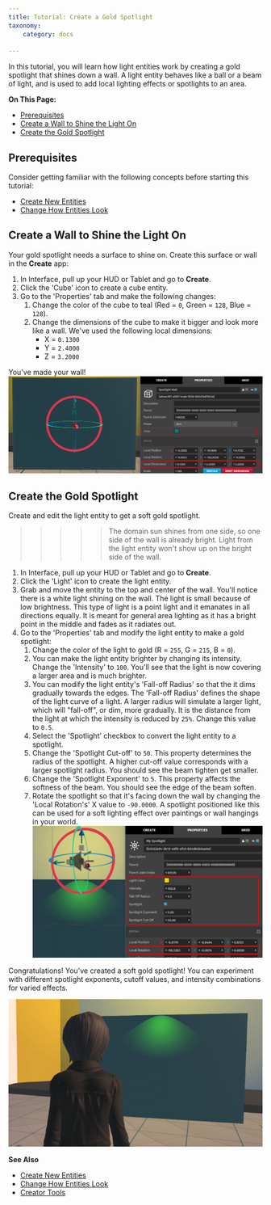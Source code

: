 ```yaml
---
title: Tutorial: Create a Gold Spotlight
taxonomy:
    category: docs

---
```


In this tutorial, you will learn how light entities work by creating a gold spotlight that shines down a wall. A light entity behaves like a ball or a beam of light, and is used to add local lighting effects or spotlights to an area. 

**On This Page:**

+ [Prerequisites](#prerequisities)
+ [Create a Wall to Shine the Light On](#create-a-wall-to-shine-the-light-on)
+ [Create the Gold Spotlight](#create-the-gold-spotlight)


## Prerequisites

Consider getting familiar with the following concepts before starting this tutorial:

+ [Create New Entities](../create-entities)
+ [Change How Entities Look](../entity-appearance)

## Create a Wall to Shine the Light On

Your gold spotlight needs a surface to shine on. Create this surface or wall in the **Create** app:

1. In Interface, pull up your HUD or Tablet and go to **Create**.
2. Click the 'Cube' icon to create a cube entity.
3. Go to the 'Properties' tab and make the following changes: 
   1. Change the color of the cube to teal (Red = `0`, Green = `128`, Blue = `128`). 
   2. Change the dimensions of the cube to make it bigger and look more like a wall. We've used the following local dimensions:
		* X = `0.1300`
		* Y = `2.4000`
		* Z = `3.2000`

You've made your wall! ![](teal-wall-prop.PNG)

## Create the Gold Spotlight

Create and edit the light entity to get a soft gold spotlight. 

>>>>>The domain sun shines from one side, so one side of the wall is already bright. Light from the light entity won't show up on the bright side of the wall.

1. In Interface, pull up your HUD or Tablet and go to **Create**.
2. Click the 'Light' icon to create the light entity.  
3. Grab and move the entity to the top and center of the wall. You'll notice there is a white light shining on the wall. The light is small because of low brightness. This type of light is a point light and it emanates in all directions equally. It is meant for general area lighting as it has a bright point in the middle and fades as it radiates out.
4. Go to the 'Properties' tab and modify the light entity to make a gold spotlight:
   1. Change the color of the light to gold (R = `255`, G = `215`, B = `0`).
   2. You can make the light entity brighter by changing its intensity. Change the 'Intensity' to `100`. You'll see that the light is now covering a larger area and is much brighter. 
   3. You can modify the light entity's 'Fall-off Radius' so that the it dims gradually towards the edges. The 'Fall-off Radius' defines the shape of the light curve of a light. A larger radius will simulate a larger light, which will "fall-off", or dim, more gradually. It is the distance from the light at which the intensity is reduced by `25%`. Change this value to `0.5`.
   4. Select the 'Spotlight' checkbox to convert the light entity to a spotlight.  
   5. Change the 'Spotlight Cut-off' to `50`. This property determines the radius of the spotlight. A higher cut-off value corresponds with a larger spotlight radius. You should see the beam tighten get smaller.
   6. Change the 'Spotlight Exponent' to `5`. This property affects the softness of the beam. You should see the edge of the beam soften.
   7. Rotate the spotlight so that it's facing down the wall by changing the 'Local Rotation's' X value to `-90.0000`. A spotlight positioned like this can be used for a soft lighting effect over paintings or wall hangings in your world.
       ![](spotlight-prop.PNG)

Congratulations! You've created a soft gold spotlight! You can experiment with different spotlight exponents, cutoff values, and intensity combinations for varied effects.

![](spotlight.PNG)

**See Also**

+ [Create New Entities](../create-entities)
+ [Change How Entities Look](../entity-appearance)
+ [Creator Tools](../../tools)